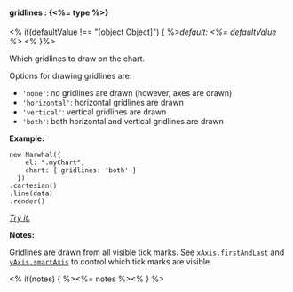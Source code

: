 #### **gridlines** : {<%= type %>}

<% if(defaultValue !== "[object Object]") { %>*default: <%= defaultValue %>* <% }%>

Which gridlines to draw on the chart. 

Options for drawing gridlines are:

* `'none'`: no gridlines are drawn (however, axes are drawn)
* `'horizontal'`: horizontal gridlines are drawn
* `'vertical'`: vertical gridlines are drawn
* `'both'`: both horizontal and vertical gridlines are drawn

**Example:**

	new Narwhal({
	    el: ".myChart",
	    chart: { gridlines: 'both' }
	  })
	.cartesian()
	.line(data)
	.render()

*[Try it.](http://jsfiddle.net/forio/hAAbY/)*

**Notes:**

Gridlines are drawn from all visible tick marks. See [`xAxis.firstAndLast`](#config_config.xAxis.firstAndLast) and [`yAxis.smartAxis`](#config_config.yAxis.smartAxis) to control which tick marks are visible.

<% if(notes) { %><%= notes %><% } %>

